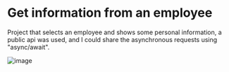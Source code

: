 ﻿# Get information from an employee
 
 Project that selects an employee and shows some personal information, a public api was used, and I could share the asynchronous requests using "async/await".
 
![image](https://user-images.githubusercontent.com/62269978/127214221-758bd7c9-e5fb-4e7d-beee-ff227cc62b75.png)

